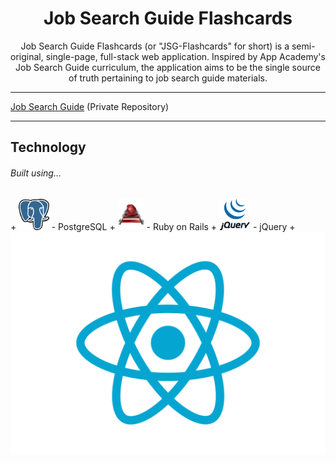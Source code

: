 <h1 align="center"><strong>Job Search Guide Flashcards</strong></h1>

<center>Job Search Guide Flashcards (or "JSG-Flashcards" for short) is a semi-original, single-page, full-stack web application. Inspired by App Academy's Job Search Guide curriculum, the application aims to be the single source of truth pertaining to job search guide materials.</center>

---

[Job Search Guide](https://github.com/appacademy/job-search-guide) (Private Repository)

---

## Technology

<h6>Built using...</h6>
+ <img src="https://raw.githubusercontent.com/Kelvin-K-Cho/jsg-flashcards/master/images/PostgreSQL.png" height="50"> - PostgreSQL
+ <img src="https://raw.githubusercontent.com/Kelvin-K-Cho/jsg-flashcards/master/images/RubyOnRails.png" height="50" width="42"> - Ruby on Rails
+ <img src="https://raw.githubusercontent.com/Kelvin-K-Cho/jsg-flashcards/master/images/jQuery.gif" height="50"> - jQuery
+ <img src="https://raw.githubusercontent.com/Kelvin-K-Cho/jsg-flashcards/master/images/React.png" - React
+ <img src="https://raw.githubusercontent.com/Kelvin-K-Cho/jsg-flashcards/master/images/Redux.png" - Redux
+
